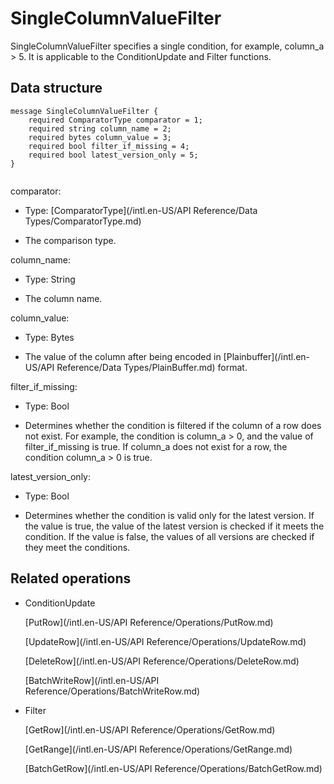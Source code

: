 # SingleColumnValueFilter

SingleColumnValueFilter specifies a single condition, for example, column\_a \> 5. It is applicable to the ConditionUpdate and Filter functions.

## Data structure

```language-protobuf
message SingleColumnValueFilter {
    required ComparatorType comparator = 1;
    required string column_name = 2;
    required bytes column_value = 3;
    required bool filter_if_missing = 4;
    required bool latest_version_only = 5; 
}
 

```

comparator:

-   Type: [ComparatorType](/intl.en-US/API Reference/Data Types/ComparatorType.md)

-   The comparison type.


column\_name:

-   Type: String

-   The column name.


column\_value:

-   Type: Bytes

-   The value of the column after being encoded in [Plainbuffer](/intl.en-US/API Reference/Data Types/PlainBuffer.md) format.


filter\_if\_missing:

-   Type: Bool

-   Determines whether the condition is filtered if the column of a row does not exist. For example, the condition is column\_a \> 0, and the value of filter\_if\_missing is true. If column\_a does not exist for a row, the condition column\_a \> 0 is true.


latest\_version\_only:

-   Type: Bool

-   Determines whether the condition is valid only for the latest version. If the value is true, the value of the latest version is checked if it meets the condition. If the value is false, the values of all versions are checked if they meet the conditions.


## Related operations

-   ConditionUpdate

    [PutRow](/intl.en-US/API Reference/Operations/PutRow.md)

    [UpdateRow](/intl.en-US/API Reference/Operations/UpdateRow.md)

    [DeleteRow](/intl.en-US/API Reference/Operations/DeleteRow.md)

    [BatchWriteRow](/intl.en-US/API Reference/Operations/BatchWriteRow.md)

-   Filter

    [GetRow](/intl.en-US/API Reference/Operations/GetRow.md)

    [GetRange](/intl.en-US/API Reference/Operations/GetRange.md)

    [BatchGetRow](/intl.en-US/API Reference/Operations/BatchGetRow.md)


